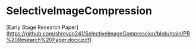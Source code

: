 # SelectiveImageCompression
[Early Stage Research Paper] (https://github.com/shreyan241/SelectiveImageCompression/blob/main/PR%20Research%20Paper.docx.pdf)
